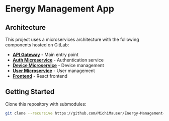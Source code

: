 # Energy Management App

## Architecture

This project uses a microservices architecture with the following components hosted on GitLab:

- **[API Gateway](https://gitlab.com/sd2025_30643_moga_eduard/api-gateway)** - Main entry point
- **[Auth Microservice](https://gitlab.com/sd2025_30643_moga_eduard/auth-microservice)** - Authentication service
- **[Device Microservice](https://gitlab.com/sd2025_30643_moga_eduard/device-microservice)** - Device management
- **[User Microservice](https://gitlab.com/sd2025_30643_moga_eduard/user-microservice)** - User management  
- **[Frontend](https://gitlab.com/sd2025_30643_moga_eduard/frontend)** - React frontend

## Getting Started

Clone this repository with submodules:
```bash
git clone --recursive https://github.com/MichiMauser/Energy-Management-App.git
```